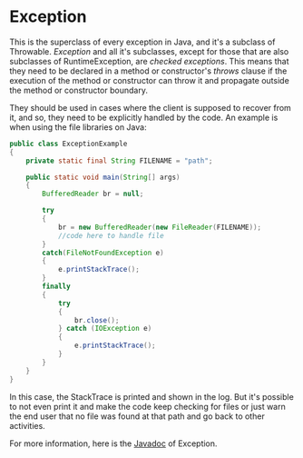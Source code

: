 # Exception

This is the superclass of every exception in Java, and it's a subclass of Throwable. *Exception* and all it's subclasses, except for those that are also subclasses of RuntimeException, are *checked exceptions*. This means that they need to be declared in a method or constructor's *throws* clause if the execution of the method or constructor can throw it and propagate outside the method or constructor boundary.

They should be used in cases where the client is supposed to recover from it, and so, they need to be explicitly handled by the code. An example is when using the file libraries on Java:

```java
public class ExceptionExample
{
    private static final String FILENAME = "path";

    public static void main(String[] args)
    {
        BufferedReader br = null;

        try
        {
            br = new BufferedReader(new FileReader(FILENAME));
            //code here to handle file
        }
        catch(FileNotFoundException e)
        {
            e.printStackTrace();
        }
        finally
        {
            try
            {
                br.close();
            } catch (IOException e)
            {
                e.printStackTrace();
            }
        }
    }
}
```

In this case, the StackTrace is printed and shown in the log. But it's possible to not even print it and make the code keep checking for files or just warn the end user that no file was found at that path and go back to other activities.


For more information, here is the [Javadoc](https://docs.oracle.com/javase/7/docs/api/java/lang/Exception.html) of Exception.
